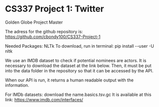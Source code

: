 # CS337 Project 1: Twitter
Golden Globe Project Master

The adress for the github repository is: https://github.com/cbondy100/CS337-Project-1

Needed Packages:
NLTk
To download, run in terminal:
  pip install --user -U nltk
  
We use an IMDB dataset to check if potential nominees are actors. It is necessary to download the dataset at the link below. Then, it must be put into the data folder in the repository so that it can be accessed by the API. 

When our API is run, it returns a human readable output with the information. 

For IMDb datasets:
download the name.basics.tsv.gc
It is available at this link:
https://www.imdb.com/interfaces/
